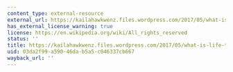 ```yaml
---
content_type: external-resource
external_url: https://kailahawkwenz.files.wordpress.com/2017/05/what-is-life-the-physical-aspect-of-the-living-cell-by-erwin-schrodinger.pdf
has_external_license_warning: true
license: https://en.wikipedia.org/wiki/All_rights_reserved
status: ''
title: https://kailahawkwenz.files.wordpress.com/2017/05/what-is-life-the-physical-aspect-of-the-living-cell-by-erwin-schrodinger.pdf
uid: 03da2f99-a590-46da-b5a5-c046337cb667
wayback_url: ''
---
```

